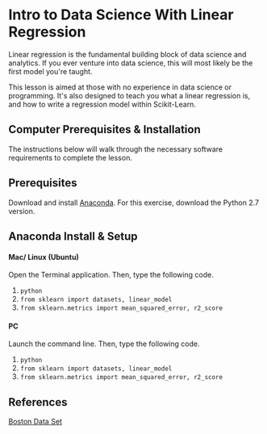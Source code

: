 # Intro to Data Science With Linear Regression
Linear regression is the fundamental building block of data science and analytics.
If you ever venture into data science, this will most likely be the first model you're taught.

This lesson is aimed at those with no experience in data science or programming.
It's also designed to teach you what a linear regression is, and how to write
a regression model within Scikit-Learn.

## Computer Prerequisites & Installation

The instructions below will walk through the necessary software requirements to
complete the lesson.


## Prerequisites

Download and install [Anaconda](https://www.anaconda.com/download/). For this exercise, download the Python 2.7 version.

## Anaconda Install & Setup

####  Mac/ Linux (Ubuntu)

Open the Terminal application. Then, type the following code.

1. `python`
2. `from sklearn import datasets, linear_model`
3. `from sklearn.metrics import mean_squared_error, r2_score`

#### PC

Launch the command line. Then, type the following code.

1. `python`
2. `from sklearn import datasets, linear_model`
3. `from sklearn.metrics import mean_squared_error, r2_score`


## References
[Boston Data Set](https://www.kaggle.com/c/boston-housing)
